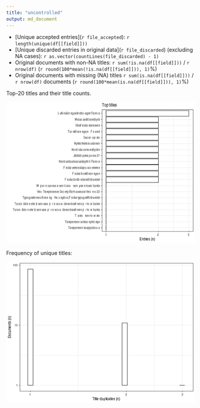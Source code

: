 ```yaml
---
title: "uncontrolled"
output: md_document
---
```

* [Unique accepted entries](`r file_accepted`): `r length(unique(df[[field]]))`
* [Unique discarded entries in original data](`r file_discarded`) (excluding NA cases): `r as.vector(countLines(file_discarded) - 1)`
* Original documents with non-NA titles: `r sum(!is.na(df[[field]]))` / `r nrow(df)` (`r round(100*mean(!is.na(df[[field]])), 1)`%)
* Original documents with missing (NA) titles `r sum(is.na(df[[field]]))` / `r nrow(df)` documents (`r round(100*mean(is.na(df[[field]])), 1)`%)



 Top-20 titles and their title counts.
 
![plot of chunk summarytitle](figure/rmd_uncontrolled_summarytitle-1.png)

Frequency of unique titles:
  
![plot of chunk uniquetitles](figure/rmd_uncontrolled_uniquetitles-1.png)
